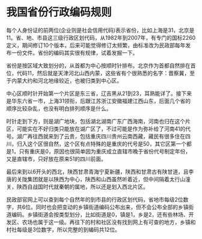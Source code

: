 # 我国省份行政编码规则

每个人身份证的前两位(企业则是社会信用代码)表示省份，比如上海是31，北京是11。省、地、市县这三级行政区划代码，从1982年到2007年，有专门的国标2260定义，期间修订10个版本，后来可能觉得修订太频繁，由标准改为民政部每年发布一份文件。省份的编码其实很有规律，试着发掘一下。

省份是按区域大致划分的，从首都为中心按顺时针排布。北京作为首都自然排在首位，代码11，然后就是天津河北山西内蒙，这些省有个很熟悉的名字：晋察冀，至于内蒙大约和河北地缘较近，也被归类到中心区。

中心区顺时针开始第一个片区是东三省，辽吉黑从21到23，耳熟能详了。接下来是华东六省一市，上海31领衔，后跟江苏浙江安徽福建江西山东，后面几个省的顺序比较杂乱，也没有明白排列顺序是什么。

时针走到下方，则是湖广地块，包括湖北湖南广东广西海南，河南也归在这个片区，可能实在不好归类只能放在湖广区了，不过可能是作为弥补给了河南41的代号。湖广再往西就来到了云贵，包括重庆四川贵州云南西藏，藏民有很多住在四川，归入这个区很自然，这个区有点特殊的是重庆的代号是50，其它区第一个都是1，只有重庆是0，原因也很简单因为重庆成立直辖市晚于省份代号制定年份，又是直辖市，只好放在原来51的四川前面。

最后来到以6开头的西北，陕西甘肃青海宁夏新疆，陕西和甘肃古有陕甘道，且李唐的关陇集团就是以陕西为中心，陕西和山西虽然听着近，但中间隔着太行山潼关，陕西自战国时代就秦朝的属地，所以还是划入西北片区。

民政部官网上可以查到每个自然年的到市县的行政区划代码，省地市每级2位数字，共6位。同时也会把变动的乡镇街道编码公布出来，但不会公布全部的乡镇街道编码。乡镇街道会按类型划分，比如街道是0，镇是1，乡是2，还有些林场、开发区、农场也属于这一级。再往下的村和社区没有找到网上有可查的地方，乡镇和村社每级是3位数字，所以完整的到编码共12位。